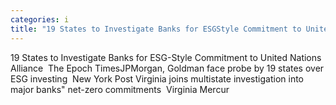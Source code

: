```yaml
---
categories: i
title: "19 States to Investigate Banks for ESGStyle Commitment to United Nations Alliance  The Epoch Times"
---
```

19 States to Investigate Banks for ESG-Style Commitment to United Nations Alliance&nbsp;&nbsp;The Epoch TimesJPMorgan, Goldman face probe by 19 states over ESG investing&nbsp;&nbsp;New York Post Virginia joins multistate investigation into major banks" net-zero commitments&nbsp;&nbsp;Virginia Mercur